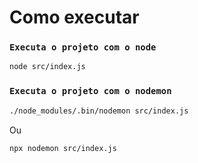 # Como executar

### `Executa o projeto com o node`
```sh
node src/index.js
```

### `Executa o projeto com o nodemon`
```sh
./node_modules/.bin/nodemon src/index.js
```
Ou
```sh
npx nodemon src/index.js
```